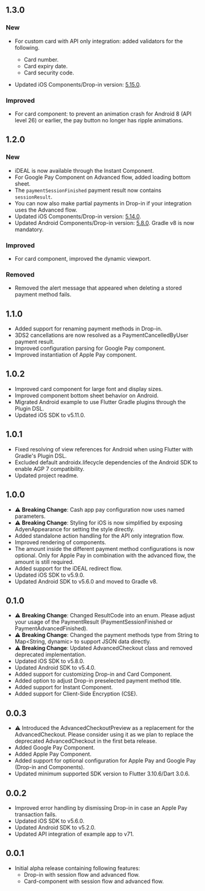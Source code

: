 ## 1.3.0

### New

- For custom card with API only integration: added validators for the following.
    - Card number.
    - Card expiry date.
    - Card security code.

- Updated iOS Components/Drop-in
  version: [5.15.0](https://docs.adyen.com/online-payments/release-notes/?title%5B0%5D=iOS+Components%2FDrop-in#releaseNote=2025-01-07-ios-componentsdrop-in-5.15.0).

### Improved

- For card component: to prevent an animation crash for Android 8 (API level 26) or earlier, the pay
  button no longer has ripple animations.

## 1.2.0

### New

- iDEAL is now available through the Instant Component.
- For Google Pay Component on Advanced flow, added loading bottom sheet.
- The `paymentSessionFinished` payment result now contains `sessionResult`.
- You can now also make partial payments in Drop-in if your integration uses the Advanced flow.
- Updated iOS Components/Drop-in
  version: [5.14.0](https://docs.adyen.com/online-payments/release-notes/?title%5B0%5D=iOS+Components%2FDrop-in#releaseNote=2024-12-03-ios-componentsdrop-in-5.14.0).
- Updated Android Components/Drop-in
  version: [5.8.0](https://docs.adyen.com/online-payments/release-notes/?title%5B0%5D=Android+Components%2FDrop-in#releaseNote=2024-12-06-android-componentsdrop-in-5.8.0).
  Gradle v8 is now mandatory.

### Improved

- For card component, improved the dynamic viewport.

### Removed

- Removed the alert message that appeared when deleting a stored payment method fails.

## 1.1.0

* Added support for renaming payment methods in Drop-in.
* 3DS2 cancellations are now resolved as a PaymentCancelledByUser payment result.
* Improved configuration parsing for Google Pay component.
* Improved instantiation of Apple Pay component.

## 1.0.2

* Improved card component for large font and display sizes.
* Improved component bottom sheet behavior on Android.
* Migrated Android example to use Flutter Gradle plugins through the Plugin DSL.
* Updated iOS SDK to v5.11.0.

## 1.0.1

* Fixed resolving of view references for Android when using Flutter with Gradle's Plugin DSL.
* Excluded default androidx.lifecycle dependencies of the Android SDK to enable AGP 7 compatibility.
* Updated project readme.

## 1.0.0

* ⚠ **Breaking Change**: Cash app pay configuration now uses named parameters.
* ⚠ **Breaking Change**: Styling for iOS is now simplified by exposing AdyenAppearance for setting
  the style directly.
* Added standalone action handling for the API only integration flow.
* Improved rendering of components.
* The amount inside the different payment method configurations is now optional. Only for Apple Pay
  in combination with the advanced flow, the amount is still required.
* Added support for the iDEAL redirect flow.
* Updated iOS SDK to v5.9.0.
* Updated Android SDK to v5.6.0 and moved to Gradle v8.

## 0.1.0

* ⚠ **Breaking Change**: Changed ResultCode into an enum. Please adjust your usage of the
  PaymentResult (PaymentSessionFinished or PaymentAdvancedFinished).
* ⚠ **Breaking Change**: Changed the payment methods type from String to Map<String, dynamic> to
  support JSON data directly.
* ⚠ **Breaking Change**: Updated AdvancedCheckout class and removed deprecated implementation.
* Updated iOS SDK to v5.8.0.
* Updated Android SDK to v5.4.0.
* Added support for customizing Drop-in and Card Component.
* Added option to adjust Drop-in preselected payment method title.
* Added support for Instant Component.
* Added support for Client-Side Encryption (CSE).

## 0.0.3

* ⚠ Introduced the AdvancedCheckoutPreview as a replacement for the AdvancedCheckout. Please
  consider using it as we plan to replace the deprecated AdvancedCheckout in the first beta
  release.
* Added Google Pay Component.
* Added Apple Pay Component.
* Added support for optional configuration for Apple Pay and Google Pay (Drop-in and Components).
* Updated minimum supported SDK version to Flutter 3.10.6/Dart 3.0.6.

## 0.0.2

* Improved error handling by dismissing Drop-in in case an Apple Pay transaction fails.
* Updated iOS SDK to v5.6.0.
* Updated Android SDK to v5.2.0.
* Updated API integration of example app to v71.

## 0.0.1

* Initial alpha release containing following features:
    * Drop-in with session flow and advanced flow.
    * Card-component with session flow and advanced flow. 
